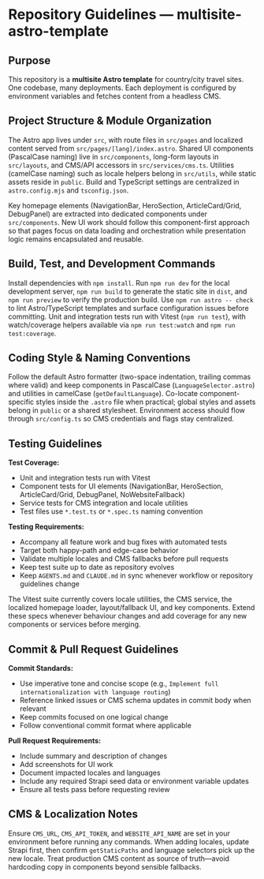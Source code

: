 # Repository Guidelines — multisite-astro-template

## Purpose
This repository is a **multisite Astro template** for country/city travel sites. One codebase, many deployments. Each deployment is configured by environment variables and fetches content from a headless CMS.

## Project Structure & Module Organization
The Astro app lives under `src`, with route files in `src/pages` and localized content served from `src/pages/[lang]/index.astro`. Shared UI components (PascalCase naming) live in `src/components`, long-form layouts in `src/layouts`, and CMS/API accessors in `src/services/cms.ts`. Utilities (camelCase naming) such as locale helpers belong in `src/utils`, while static assets reside in `public`. Build and TypeScript settings are centralized in `astro.config.mjs` and `tsconfig.json`.

Key homepage elements (NavigationBar, HeroSection, ArticleCard/Grid, DebugPanel) are extracted into dedicated components under `src/components`. New UI work should follow this component-first approach so that pages focus on data loading and orchestration while presentation logic remains encapsulated and reusable.

## Build, Test, and Development Commands
Install dependencies with `npm install`. Run `npm run dev` for the local development server, `npm run build` to generate the static site in `dist`, and `npm run preview` to verify the production build. Use `npm run astro -- check` to lint Astro/TypeScript templates and surface configuration issues before committing.
Unit and integration tests run with Vitest (`npm run test`), with watch/coverage helpers available via `npm run test:watch` and `npm run test:coverage`.

## Coding Style & Naming Conventions
Follow the default Astro formatter (two-space indentation, trailing commas where valid) and keep components in PascalCase (`LanguageSelector.astro`) and utilities in camelCase (`getDefaultLanguage`). Co-locate component-specific styles inside the `.astro` file when practical; global styles and assets belong in `public` or a shared stylesheet. Environment access should flow through `src/config.ts` so CMS credentials and flags stay centralized.

## Testing Guidelines
**Test Coverage:**
- Unit and integration tests run with Vitest
- Component tests for UI elements (NavigationBar, HeroSection, ArticleCard/Grid, DebugPanel, NoWebsiteFallback)
- Service tests for CMS integration and locale utilities
- Test files use `*.test.ts` or `*.spec.ts` naming convention

**Testing Requirements:**
- Accompany all feature work and bug fixes with automated tests
- Target both happy-path and edge-case behavior
- Validate multiple locales and CMS fallbacks before pull requests
- Keep test suite up to date as repository evolves
- Keep `AGENTS.md` and `CLAUDE.md` in sync whenever workflow or repository guidelines change

The Vitest suite currently covers locale utilities, the CMS service, the localized homepage loader, layout/fallback UI, and key components. Extend these specs whenever behaviour changes and add coverage for any new components or services before merging.

## Commit & Pull Request Guidelines
**Commit Standards:**
- Use imperative tone and concise scope (e.g., `Implement full internationalization with language routing`)
- Reference linked issues or CMS schema updates in commit body when relevant
- Keep commits focused on one logical change
- Follow conventional commit format where applicable

**Pull Request Requirements:**
- Include summary and description of changes
- Add screenshots for UI work
- Document impacted locales and languages
- Include any required Strapi seed data or environment variable updates
- Ensure all tests pass before requesting review

## CMS & Localization Notes
Ensure `CMS_URL`, `CMS_API_TOKEN`, and `WEBSITE_API_NAME` are set in your environment before running any commands. When adding locales, update Strapi first, then confirm `getStaticPaths` and language selectors pick up the new locale. Treat production CMS content as source of truth—avoid hardcoding copy in components beyond sensible fallbacks.

